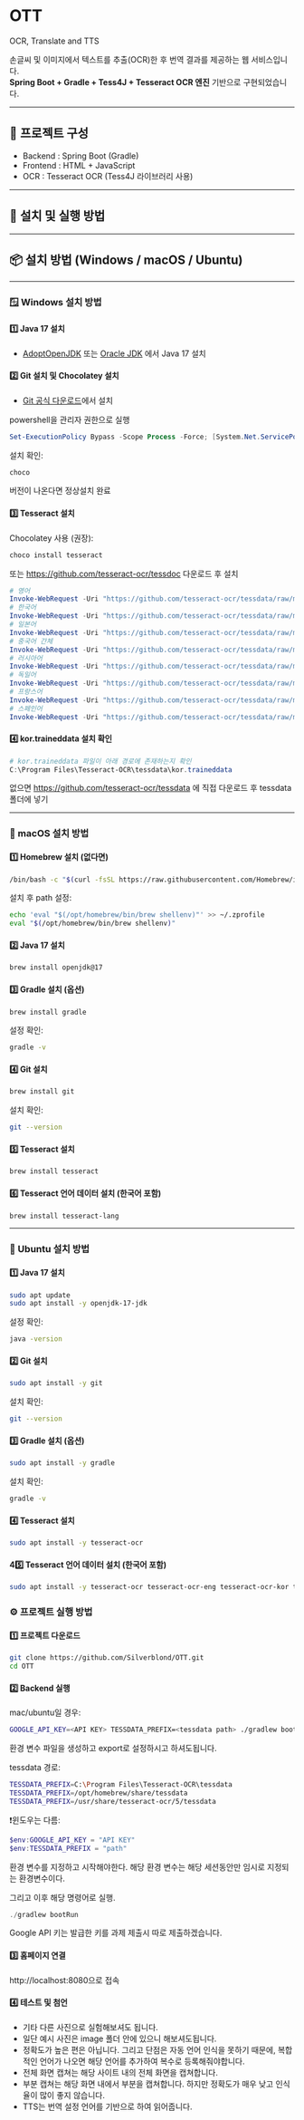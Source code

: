# OTT
OCR, Translate and TTS

손글씨 및 이미지에서 텍스트를 추출(OCR)한 후 번역 결과를 제공하는 웹 서비스입니다.  
**Spring Boot + Gradle + Tess4J + Tesseract OCR 엔진** 기반으로 구현되었습니다.

---

## 📂 프로젝트 구성

- Backend : Spring Boot (Gradle)
- Frontend : HTML + JavaScript
- OCR : Tesseract OCR (Tess4J 라이브러리 사용)

---

## 🚀 설치 및 실행 방법

---

## 📦 설치 방법 (Windows / macOS / Ubuntu)
    
---

### 🪟 Windows 설치 방법

#### 1️⃣ Java 17 설치

- [AdoptOpenJDK](https://adoptium.net/) 또는 [Oracle JDK](https://www.oracle.com/java/technologies/downloads/) 에서 Java 17 설치

#### 2️⃣ Git 설치 및 Chocolatey 설치

- [Git 공식 다운로드](https://git-scm.com/download/win)에서 설치

powershell을 관리자 권한으로 실행
```powershell
Set-ExecutionPolicy Bypass -Scope Process -Force; [System.Net.ServicePointManager]::SecurityProtocol = [System.Net.ServicePointManager]::SecurityProtocol -bor 3072; iex ((New-Object System.Net.WebClient).DownloadString('https://community.chocolatey.org/install.ps1'))
```

설치 확인:
```powershell
choco
```
버전이 나온다면 정상설치 완료

#### 3️⃣ Tesseract 설치

Chocolatey 사용 (권장):

```powershell
choco install tesseract
```
또는 https://github.com/tesseract-ocr/tessdoc 다운로드 후 설치

```powershell
# 영어
Invoke-WebRequest -Uri "https://github.com/tesseract-ocr/tessdata/raw/main/eng.traineddata" -OutFile "C:\Program Files\Tesseract-OCR\tessdata\eng.traineddata"
# 한국어
Invoke-WebRequest -Uri "https://github.com/tesseract-ocr/tessdata/raw/main/kor.traineddata" -OutFile "C:\Program Files\Tesseract-OCR\tessdata\kor.traineddata"
# 일본어
Invoke-WebRequest -Uri "https://github.com/tesseract-ocr/tessdata/raw/main/jpn.traineddata" -OutFile "C:\Program Files\Tesseract-OCR\tessdata\jpn.traineddata"
# 중국어 간체
Invoke-WebRequest -Uri "https://github.com/tesseract-ocr/tessdata/raw/main/chi_sim.traineddata" -OutFile "C:\Program Files\Tesseract-OCR\tessdata\chi_sim.traineddata"
# 러시아어
Invoke-WebRequest -Uri "https://github.com/tesseract-ocr/tessdata/raw/main/rus.traineddata" -OutFile "C:\Program Files\Tesseract-OCR\tessdata\rus.traineddata"
# 독일어
Invoke-WebRequest -Uri "https://github.com/tesseract-ocr/tessdata/raw/main/deu.traineddata" -OutFile "C:\Program Files\Tesseract-OCR\tessdata\deu.traineddata"
# 프랑스어
Invoke-WebRequest -Uri "https://github.com/tesseract-ocr/tessdata/raw/main/fra.traineddata" -OutFile "C:\Program Files\Tesseract-OCR\tessdata\fra.traineddata"
# 스페인어
Invoke-WebRequest -Uri "https://github.com/tesseract-ocr/tessdata/raw/main/spa.traineddata" -OutFile "C:\Program Files\Tesseract-OCR\tessdata\spa.traineddata"
```
#### 4️⃣ kor.traineddata 설치 확인

```powershell
# kor.traineddata 파일이 아래 경로에 존재하는지 확인
C:\Program Files\Tesseract-OCR\tessdata\kor.traineddata
```
없으면 https://github.com/tesseract-ocr/tessdata 에 직접 다운로드 후 tessdata 폴더에 넣기

---

### 🍏 macOS 설치 방법

#### 1️⃣ Homebrew 설치 (없다면)

```bash
/bin/bash -c "$(curl -fsSL https://raw.githubusercontent.com/Homebrew/install/HEAD/install.sh)"
```

설치 후 path 설정:
```bash
echo 'eval "$(/opt/homebrew/bin/brew shellenv)"' >> ~/.zprofile
eval "$(/opt/homebrew/bin/brew shellenv)"
```

#### 2️⃣ Java 17 설치

```bash
brew install openjdk@17
```

#### 3️⃣ Gradle 설치 (옵션)

```bash
brew install gradle
```

설정 확인:
```bash
gradle -v
```

#### 4️⃣ Git 설치

```bash
brew install git
```

설치 확인:
```bash
git --version
```

#### 5️⃣ Tesseract 설치

```bash
brew install tesseract
```

#### 6️⃣ Tesseract 언어 데이터 설치 (한국어 포함)

```bash
brew install tesseract-lang
```

---

### 🐧 Ubuntu 설치 방법

#### 1️⃣ Java 17 설치

```bash
sudo apt update
sudo apt install -y openjdk-17-jdk
```

설정 확인:
```bash
java -version
```

#### 2️⃣ Git 설치

```bash
sudo apt install -y git
```

설치 확인:
```bash
git --version
```

#### 3️⃣ Gradle 설치 (옵션)

```bash
sudo apt install -y gradle
```

설치 확인:
```bash
gradle -v
```

#### 4️⃣ Tesseract 설치

```bash
sudo apt install -y tesseract-ocr
```

#### 45️⃣ Tesseract 언어 데이터 설치 (한국어 포함)

```bash
sudo apt install -y tesseract-ocr tesseract-ocr-eng tesseract-ocr-kor tesseract-ocr-jpn tesseract-ocr-chi-sim tesseract-ocr-rus tesseract-ocr-deu tesseract-ocr-fra tesseract-ocr-spa
```

### ⚙️ 프로젝트 실행 방법

#### 1️⃣ 프로젝트 다운로드
```bash
git clone https://github.com/Silverblond/OTT.git
cd OTT
```

#### 2️⃣ Backend 실행

mac/ubuntu일 경우:
```bash
GOOGLE_API_KEY=<API KEY> TESSDATA_PREFIX=<tessdata path> ./gradlew bootRun
```
환경 변수 파일을 생성하고 export로 설정하시고 하셔도됩니다.

tessdata 경로:
```bash
TESSDATA_PREFIX=C:\Program Files\Tesseract-OCR\tessdata
TESSDATA_PREFIX=/opt/homebrew/share/tessdata
TESSDATA_PREFIX=/usr/share/tesseract-ocr/5/tessdata
```

❗윈도우는 다름:
```powershell
$env:GOOGLE_API_KEY = "API KEY"
$env:TESSDATA_PREFIX = "path"
```
환경 변수를 지정하고 시작해야한다. 해당 환경 변수는 해당 세션동안만 임시로 지정되는 환경변수이다.

그리고 이후 해당 명령어로 실행.
```powershell
./gradlew bootRun
```

Google API 키는 발급한 키를 과제 제출시 따로 제출하겠습니다.

#### 3️⃣ 홈페이지 연결
http://localhost:8080으로 접속

#### 4️⃣ 테스트 및 첨언
- 기타 다른 사진으로 실험해보셔도 됩니다.
- 일단 예시 사진은 image 폴더 안에 있으니 해보셔도됩니다.
- 정확도가 높은 편은 아닙니다. 그리고 단점은 자동 언어 인식을 못하기 때문에, 복합적인 언어가 나오면 해당 언어를 추가하여 복수로 등록해줘야합니다.
- 전체 화면 캡쳐는 해당 사이트 내의 전체 화면을 캡쳐합니다.
- 부분 캡쳐는 해당 화면 내에서 부분을 캡쳐합니다. 하지만 정확도가 매우 낮고 인식율이 많이 좋지 않습니다.
- TTS는 번역 설정 언어를 기반으로 하여 읽어줍니다.